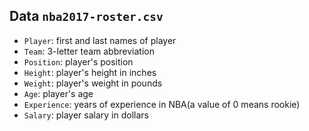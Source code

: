 ## Data `nba2017-roster.csv`

- `Player`: first and last names of player
- `Team`: 3-letter team abbreviation
- `Position`: player's position
- `Height`: player's height in inches
- `Weight`: player's weight in pounds
- `Age`: player's age
- `Experience`: years of experience in NBA(a value of 0 means rookie)
- `Salary`: player salary in dollars